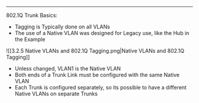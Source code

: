 
---
802.1Q Trunk Basics:
- Tagging is Typically done on all VLANs
- The use of a Native VLAN was designed for Legacy use, like the Hub in the Example

![[3.2.5 Native VLANs and 802.1Q Tagging.png|Native VLANs and 802.1Q Tagging]]

- Unless changed, VLAN1 is the Native VLAN
- Both ends of a Trunk Link must be configured with the same Native VLAN
- Each Trunk is configured separately, so its possible to have a different Native VLANs on separate Trunks
